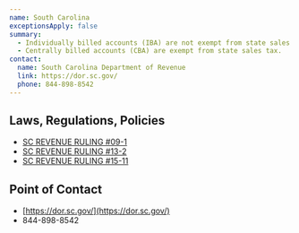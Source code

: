 ```yaml
---
name: South Carolina
exceptionsApply: false
summary:
  - Individually billed accounts (IBA) are not exempt from state sales tax.
  - Centrally billed accounts (CBA) are exempt from state sales tax.
contact:
  name: South Carolina Department of Revenue
  link: https://dor.sc.gov/
  phone: 844-898-8542
---
```


## Laws, Regulations, Policies

* [SC REVENUE RULING #09-1](https://dor.sc.gov/resources-site/lawandpolicy/Advisory%20Opinions/RR09-1.pdf)
* [SC REVENUE RULING #13-2](https://dor.sc.gov/resources-site/lawandpolicy/Advisory%20Opinions/RR13-2.pdf)
* [SC REVENUE RULING #15-11](https://dor.sc.gov/resources-site/lawandpolicy/Advisory%20Opinions/RR15-11.pdf)

## Point of Contact
- [https://dor.sc.gov/](https://dor.sc.gov/)
- 844-898-8542